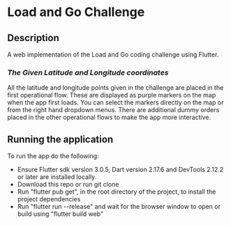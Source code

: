 # Load and Go Challenge

## Description

A web implementation of the Load and Go coding challenge using Flutter.

### _The Given Latitude and Longitude coordinates_

All the latitude and longitude points given in the challenge are placed in the first operational flow. These are displayed as purple markers on the map when the app first loads. You can select the markers directly on the map or from the right hand dropdown menus. There are additional dummy orders placed in the other operational flows to make the app more interactive.

## Running the application

To run the app do the following:

- Ensure Flutter sdk version 3.0.5, Dart version 2.17.6 and DevTools 2.12.2 or later are installed locally.
- Download this repo or run git clone
- Run "flutter pub get", in the root directory of the project, to install the project dependencies
- Run "flutter run --release" and wait for the browser window to open or build using "flutter build web"
